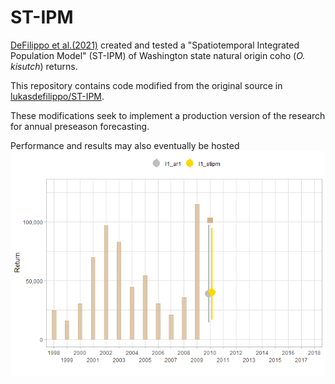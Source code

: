 # ST-IPM

[DeFilippo et al.(2021)](https://www.sciencedirect.com/science/article/pii/S0165783621001429) created and tested a "Spatiotemporal Integrated Population Model" (ST-IPM) of Washington state natural origin coho (*O. kisutch*) returns.

This repository contains code modified from the original source in [lukasdefilippo/ST-IPM](https://github.com/lukasdefilippo/ST-IPM).

These modifications seek to implement a production version of the research for annual preseason forecasting.

Performance and results may also eventually be hosted ![](./oat_l1_anim.gif) 

